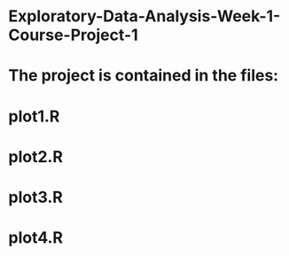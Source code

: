 # Exploratory-Data-Analysis-Week-1-Course-Project-1
# The project is contained in the files:
#    plot1.R
#    plot2.R
#    plot3.R
#    plot4.R